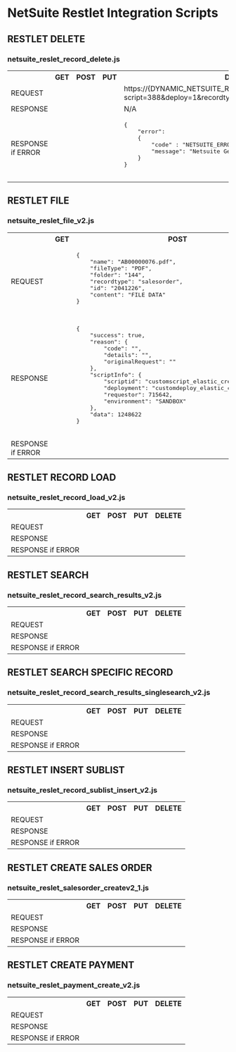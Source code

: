 # NetSuite Restlet Integration Scripts


## RESTLET DELETE
### netsuite_reslet_record_delete.js

<table>
	<tr>
		<th></th>
		<th>GET</th>
		<th>POST</th>
		<th>PUT</th>
		<th>DELETE</th>
	</tr>
	<tr>
		<td>REQUEST</td>
		<td></td>
		<td></td>
		<td></td>
		<td>https://{DYNAMIC_NETSUITE_REST_URL}/app/site/hosting/restlet.nl?script=388&deploy=1&recordtype=salesorder&id=2107362</td>
	</tr>
	<tr>
		<td>RESPONSE</td>
		<td></td>
		<td></td>
		<td></td>
		<td>N/A</td>
	</tr>
	<tr>
		<td>RESPONSE if ERROR</td>
		<td></td>
		<td></td>
		<td></td>
		<td>
			<pre lang="javascript">
{
	"error": 
	{
		"code" : "NETSUITE_ERROR_CODE",
		"message": "Netsuite Generic Error Message"
	}
}
			</pre>
		</td>
	</tr>
</table>


## RESTLET FILE
### netsuite_reslet_file_v2.js

<table>
	<tr>
		<th></th>
		<th>GET</th>
		<th>POST</th>
		<th>PUT</th>
		<th>DELETE</th>
	</tr>
	<tr>
		<td>REQUEST</td>
		<td></td>
		<td>
			<pre lang="javascript">
{
	"name": "AB00000076.pdf",
	"fileType": "PDF",
	"folder": "144",
	"recordtype": "salesorder",
	"id": "2041226",
	"content": "FILE DATA"
}
			</pre>
		</td>
		<td></td>
		<td></td>
	</tr>
	<tr>
		<td>RESPONSE</td>
		<td></td>
		<td>
			<pre lang="javascript">
{
    "success": true,
    "reason": {
        "code": "",
        "details": "",
        "originalRequest": ""
    },
    "scriptInfo": {
        "scriptid": "customscript_elastic_createfile_v2",
        "deployment": "customdeploy_elastic_createfile_v2",
        "requestor": 715642,
        "environment": "SANDBOX"
    },
    "data": 1248622
}
			</pre>			
		</td>
		<td></td>
		<td></td>
	</tr>
	<tr>
		<td>RESPONSE if ERROR</td>
		<td></td>
		<td></td>
		<td></td>
		<td></td>
	</tr>
</table>



## RESTLET RECORD LOAD
### netsuite_reslet_record_load_v2.js

<table>
	<tr>
		<th></th>
		<th>GET</th>
		<th>POST</th>
		<th>PUT</th>
		<th>DELETE</th>
	</tr>
	<tr>
		<td>REQUEST</td>
		<td></td>
		<td></td>
		<td></td>
		<td></td>
	</tr>
	<tr>
		<td>RESPONSE</td>
		<td></td>
		<td></td>
		<td></td>
		<td></td>
	</tr>
	<tr>
		<td>RESPONSE if ERROR</td>
		<td></td>
		<td></td>
		<td></td>
		<td></td>
	</tr>
</table>



## RESTLET SEARCH
### netsuite_reslet_record_search_results_v2.js

<table>
	<tr>
		<th></th>
		<th>GET</th>
		<th>POST</th>
		<th>PUT</th>
		<th>DELETE</th>
	</tr>
	<tr>
		<td>REQUEST</td>
		<td></td>
		<td></td>
		<td></td>
		<td></td>
	</tr>
	<tr>
		<td>RESPONSE</td>
		<td></td>
		<td></td>
		<td></td>
		<td></td>
	</tr>
	<tr>
		<td>RESPONSE if ERROR</td>
		<td></td>
		<td></td>
		<td></td>
		<td></td>
	</tr>
</table>



## RESTLET SEARCH SPECIFIC RECORD
### netsuite_reslet_record_search_results_singlesearch_v2.js

<table>
	<tr>
		<th></th>
		<th>GET</th>
		<th>POST</th>
		<th>PUT</th>
		<th>DELETE</th>
	</tr>
	<tr>
		<td>REQUEST</td>
		<td></td>
		<td></td>
		<td></td>
		<td></td>
	</tr>
	<tr>
		<td>RESPONSE</td>
		<td></td>
		<td></td>
		<td></td>
		<td></td>
	</tr>
	<tr>
		<td>RESPONSE if ERROR</td>
		<td></td>
		<td></td>
		<td></td>
		<td></td>
	</tr>
</table>



## RESTLET INSERT SUBLIST
### netsuite_reslet_record_sublist_insert_v2.js

<table>
	<tr>
		<th></th>
		<th>GET</th>
		<th>POST</th>
		<th>PUT</th>
		<th>DELETE</th>
	</tr>
	<tr>
		<td>REQUEST</td>
		<td></td>
		<td></td>
		<td></td>
		<td></td>
	</tr>
	<tr>
		<td>RESPONSE</td>
		<td></td>
		<td></td>
		<td></td>
		<td></td>
	</tr>
	<tr>
		<td>RESPONSE if ERROR</td>
		<td></td>
		<td></td>
		<td></td>
		<td></td>
	</tr>
</table>



## RESTLET CREATE SALES ORDER
### netsuite_reslet_salesorder_createv2_1.js

<table>
	<tr>
		<th></th>
		<th>GET</th>
		<th>POST</th>
		<th>PUT</th>
		<th>DELETE</th>
	</tr>
	<tr>
		<td>REQUEST</td>
		<td></td>
		<td></td>
		<td></td>
		<td></td>
	</tr>
	<tr>
		<td>RESPONSE</td>
		<td></td>
		<td></td>
		<td></td>
		<td></td>
	</tr>
	<tr>
		<td>RESPONSE if ERROR</td>
		<td></td>
		<td></td>
		<td></td>
		<td></td>
	</tr>
</table>



## RESTLET CREATE PAYMENT
### netsuite_reslet_payment_create_v2.js

<table>
	<tr>
		<th></th>
		<th>GET</th>
		<th>POST</th>
		<th>PUT</th>
		<th>DELETE</th>
	</tr>
	<tr>
		<td>REQUEST</td>
		<td></td>
		<td></td>
		<td></td>
		<td></td>
	</tr>
	<tr>
		<td>RESPONSE</td>
		<td></td>
		<td></td>
		<td></td>
		<td></td>
	</tr>
	<tr>
		<td>RESPONSE if ERROR</td>
		<td></td>
		<td></td>
		<td></td>
		<td></td>
	</tr>
</table>


